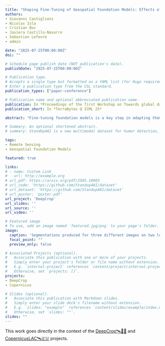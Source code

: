 ```yaml
---
title: "Shaping Fine-Tuning of Geospatial Foundation Models: Effects of Label Availability and Temporal Resolution"
authors:
- Giovanni Castiglioni
- Nicolas Isla
- Cristian Buc
- Javiera Castillo-Navarro
- Sebastien Lefevre
- admin

date: "2025-07-25T00:00:00Z"
doi: ""

# Schedule page publish date (NOT publication's date).
publishDate: "2025-07-25T00:00:00Z"

# Publication type.
# Accepts a single type but formatted as a YAML list (for Hugo requirements).
# Enter a publication type from the CSL standard.
publication_types: ["paper-conference"]

# Publication name and optional abbreviated publication name.
publication: In *Proceedings of the first Workshop on Towards global datasets and models for Earth Observation (TerraBytes 2025)*
publication_short: In *TerraBytes @ ICML 25*

abstract: "Fine-tuning foundation models is a key step in adapting them to a particular task. In the case of Geospatial Foundation Models (GFMs), fine-tuning can be particularly challenging given data scarcity both in terms of the amount of labeled data and, in the case of Satellite Image Time Series (SITS), temporal context. Under these circumstances, the optimal GFM fine-tuning strategy across different labeled data regimes remains poorly understood. In this paper, we thoroughly assess and study the performances of two different GFMs given several combinations of two data scarcity factors: the number of labeled samples and the sequence length. Specifically, we analyze the performances on a crop classification task, particularly, semantic segmentation of the Sentinel-2 images contained in the PASTIS-HD dataset. We compare GFMs to U-TAE, as a fully supervised baseline, across varying amounts of labeled data (1%, 10%, 50%, 100%) and temporal input lengths (1, 6, 15, 25 and 35). Among these explorations, we find that using a smaller learning rate for the pre-trained encoders improves performance in moderate and high data regimes (50%-100%). In contrast, full fine-tuning outperforms partial fine-tuning in very low-label settings (1%-10%). This behavior suggests a nuanced trade-off between feature reuse and adaptation that defies the intuition of standard transfer learning. The code is available [here](https://github.com/GioCastiglioni/ShapingFT)."

# Summary. An optional shortened abstract.
# summary: StandUp4AI is a new multimodal dataset for humor detection, featuring over 330 hours of stand-up comedies in seven languages. This dataset surpasses existing ones in size and diversity, and experiments show it's a valuable resource for training models, with potential for improved performance when combined with enhanced audio speech recognition methods. 

tags:
- Remote Sensing
- Geospatial Foundation Models

featured: true

links:
# - name: Custom Link
#   url: http://example.org
# url_pdf: https://arxiv.org/pdf/2505.18903
# url_code: 'https://github.com/Standup4AI/dataset'
# url_dataset: 'https://github.com/Standup4AI/dataset'
# url_poster: 'poster.pdf'
url_project: 'DeepCrop'
url_slides: ''
url_source: ''
url_video: ''

# Featured image
# To use, add an image named `featured.jpg/png` to your page's folder. 
image:
  caption: 'Segmentations produced for three different images on two levels of label availability in all the configurations of temporal resolutions.'
  focal_point: ""
  preview_only: false

# Associated Projects (optional).
#   Associate this publication with one or more of your projects.
#   Simply enter your project's folder or file name without extension.
#   E.g. `internal-project` references `content/project/internal-project/index.md`.
#   Otherwise, set `projects: []`.
projects:
- DeepCrop
- Copernicus

# Slides (optional).
#   Associate this publication with Markdown slides.
#   Simply enter your slide deck's filename without extension.
#   E.g. `slides: "example"` references `content/slides/example/index.md`.
#   Otherwise, set `slides: ""`.
slides: ""
---
```


This work goes directly in the context of the [DeepCrop🛰️🌾🌽](/project/DeepCrop/) and [CopernicusLAC🛰️🇪🇺](/project/Copernicus/) projects.

